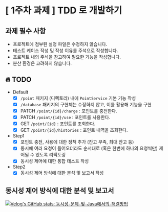 # [ 1주차 과제 ] TDD 로 개발하기

## 과제 필수 사항
- 프로젝트에 첨부된 설정 파일은 수정하지 않습니다.
- 테스트 케이스 작성 및 작성 이유를 주석으로 작성합니다.
- 프로젝트 내의 주석을 참고하여 필요한 기능을 작성합니다.
- 분산 환경은 고려하지 않습니다.

## 🔥 TODO
- Default
    - [X] `/point` 패키지 (디렉토리) 내에 `PointService` 기본 기능 작성
    - [X] `/database` 패키지의 구현체는 수정하지 않고, 이를 활용해 기능을 구현
    - [X] PATCH  `/point/{id}/charge` : 포인트를 충전한다.
    - [X] PATCH `/point/{id}/use` : 포인트를 사용한다.
    - [X] GET `/point/{id}` : 포인트를 조회한다.
    - [X] GET `/point/{id}/histories` : 포인트 내역을 조회한다.
- Step1
    - [X] 포인트 충전, 사용에 대한 정책 추가 (잔고 부족, 최대 잔고 등)
    - [X] 동시에 여러 요청이 들어오더라도 순서대로 (혹은 한번에 하나의 요청씩만) 제어될 수 있도록 리팩토링
    - [X] 동시성 제어에 대한 통합 테스트 작성
- Step2
    - [X] 동시성 제어 방식에 대한 분석 및 보고서 작성

## 동시성 제어 방식에 대한 분석 및 보고서
<div aglin="center">  
  <a href="https://velog.io/@wontaekoh/%EB%8F%99%EC%8B%9C%EC%84%B1-%EB%AC%B8%EC%A0%9C-%EB%B0%8F-Java%EC%97%90%EC%84%9C%EC%9D%98-%ED%95%B4%EA%B2%B0%EB%B0%A9%EB%B2%95">
    <img src="https://velog-readme-stats.vercel.app/api?name=wontaekoh&slug=동시성-문제-및-Java에서의-해결방법" alt="Velog's GitHub stats: 동시성-문제-및-Java에서의-해결방법" />
  </a>
</div>
